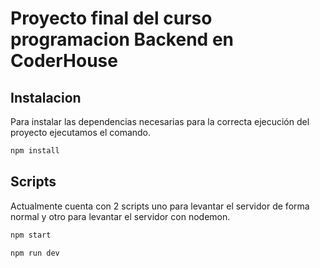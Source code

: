 # Proyecto final del curso programacion Backend en CoderHouse

## Instalacion

Para instalar las dependencias necesarias para la correcta ejecución del proyecto ejecutamos el comando.

```bash
npm install
```

## Scripts

Actualmente cuenta con 2 scripts uno para levantar el servidor de forma normal y otro para levantar el servidor con nodemon.

```bash
npm start
```

```bash
npm run dev
```
